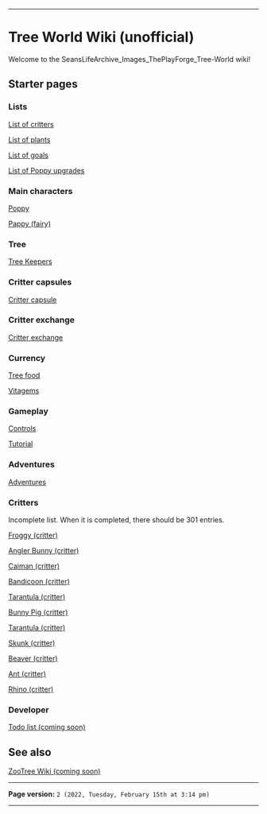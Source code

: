 
***

# Tree World Wiki (unofficial)

Welcome to the SeansLifeArchive_Images_ThePlayForge_Tree-World wiki!

## Starter pages

### Lists

[List of critters](https://github.com/seanpm2001/SeansLifeArchive_Images_ThePlayForge_Tree-World/wiki/List-of-critters)

[List of plants](https://github.com/seanpm2001/SeansLifeArchive_Images_ThePlayForge_Tree-World/wiki/List-of-plants)

[List of goals](https://github.com/seanpm2001/SeansLifeArchive_Images_ThePlayForge_Tree-World/wiki/List-of-goals)

[List of Poppy upgrades](https://github.com/seanpm2001/SeansLifeArchive_Images_ThePlayForge_Tree-World/wiki/List-of-Poppy-upgrades)

### Main characters

[Poppy](https://github.com/seanpm2001/SeansLifeArchive_Images_ThePlayForge_Tree-World/wiki/Poppy)

[Pappy (fairy)](https://github.com/seanpm2001/SeansLifeArchive_Images_ThePlayForge_Tree-WOrld/wiki/Pappy-(fairy))

### Tree

[Tree Keepers](https://github.com/seanpm2001/SeansLifeArchive_Images_ThePlayForge_Tree-World/wiki/Tree-Keeper)

### Critter capsules

[Critter capsule](https://github.com/seanpm2001/SeansLifeArchive_Images_ThePlayForge_Tree-World/wiki/Critter-capsule)

### Critter exchange

[Critter exchange](https://github.com/seanpm2001/SeansLifeArchive_Images_ThePlayForge_Tree-World/wiki/Critter-exchange)

### Currency

[Tree food](https://github.com/seanpm2001/SeansLifeArchive_Images_ThePlayForge_Tree-World/wiki/Tree-food)

[Vitagems](https://github.com/seanpm2001/SeansLifeArchive_Images_ThePlayForge_Tree-World/wiki/Vitagems)

### Gameplay

[Controls](https://github.com/seanpm2001/SeansLifeArchive_Images_ThePlayForge_Tree-World/wiki/Controls)

[Tutorial](https://github.com/seanpm2001/SeansLifeArchive_Images_ThePlayForge_Tree-World/wiki/Tutorial)

### Adventures

[Adventures](https://github.com/seanpm2001/SeansLifeArchive_Images_ThePlayForge_Tree-World/wiki/Adventures)

### Critters

Incomplete list. When it is completed, there should be 301 entries.

[Froggy (critter)](https://github.com/seanpm2001/SeansLifeArchive_Images_ThePlayForge_Tree-World/wiki/Froggy-(critter))

[Angler Bunny (critter)](https://github.com/seanpm2001/SeansLifeArchive_Images_ThePlayForge_Tree-World/wiki/Angler-Bunny-(critter))

[Caiman (critter)](https://github.com/seanpm2001/SeansLifeArchive_Images_ThePlayForge_Tree-World/wiki/Caiman-(critter))

[Bandicoon (critter)](https://github.com/seanpm2001/SeansLifeArchive_Images_ThePlayForge_Tree-World/wiki/Bandicoon-(critter))

[Tarantula (critter)](https://github.com/seanpm2001/SeansLifeArchive_Images_ThePlayForge_Tree-World/wiki/Tarantula-(critter))

[Bunny Pig (critter)](https://github.com/seanpm2001/SeansLifeArchive_Images_ThePlayForge_Tree-World/wiki/Bunny-Pig-(critter))

[Tarantula (critter)](https://github.com/seanpm2001/SeansLifeArchive_Images_ThePlayForge_Tree-World/wiki/Tarantula-(critter))

[Skunk (critter)](https://github.com/seanpm2001/SeansLifeArchive_Images_ThePlayForge_Tree-World/wiki/Skunk-(critter))

[Beaver (critter)](https://github.com/seanpm2001/SeansLifeArchive_Images_ThePlayForge_Tree-World/wiki/Beaver-(critter))

[Ant (critter)](https://github.com/seanpm2001/SeansLifeArchive_Images_ThePlayForge_Tree-World/wiki/Ant-(critter))

[Rhino (critter)](https://github.com/seanpm2001/SeansLifeArchive_Images_ThePlayForge_Tree-World/wiki/Rhino-(critter))

### Developer

[Todo list (coming soon)](https://github.com/seanpm2001/SeansLifeArchive_Images_ThePlayForge_Tree-WOrld/wiki/.TODO)

## See also

[ZooTree Wiki (coming soon)](https://github.com/seanpm2001/ZooTree/wiki/home)

***

**Page version:** `2 (2022, Tuesday, February 15th at 3:14 pm)`

***
